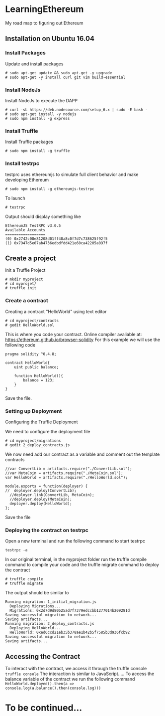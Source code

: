 # LearningEthereum
My road map to figuring out Ethereum

## Installation on Ubuntu 16.04

### Install Packages
Update and install packages

```
# sudo apt-get update && sudo apt-get -y upgrade
# sudo apt-get -y install curl git vim build-essential
```
### Install NodeJs
Install NodeJs to execute the DAPP

```
# curl -sL https://deb.nodesource.com/setup_6.x | sudo -E bash -
# sudo apt-get install -y nodejs
# sudo npm install -g express
```
### Install Truffle
Install Truffle packages

```
# sudo npm install -g truffle
```

### Install testrpc
testprc uses ethereumjs to simulate full client behavior and make developing Ethereum
```
# sudo npm install -g ethereumjs-testrpc
```
To launch 
```
# testrpc
```
Output should display something like
```
EthereumJS TestRPC v3.0.5
Available Accounts
==================
(0) 0x2742c08e81208d01ff48a8c0f7d7c738625f92f5
(1) 0x7947d5e07ab4736edbdfdd421e60ca42205a097f
```

## Create a project

Init a Truffle Project
```
# mkdir myproject
# cd myprojet/
# truffle init
```
### Create a contract

Creating a contract "HelloWorld" using text editor
```
# cd myproject/contracts
# gedit HelloWorld.sol 
```
This is where you code your contract. Online compiler avaliable at: https://ethereum.github.io/browser-solidity
For this example we will use the following code
```
pragma solidity ^0.4.8;

contract HelloWorld{
    uint public balance;

    function HelloWorld(){
        balance = 123;
    }
}
```

Save the file.

### Setting up Deployment
Configuring the Truffle Deployment

We need to configure the deployment file
```
# cd myproject/migrations
# gedit 2_deploy_contracts.js
```
We now need add our contract as a variable and comment out the template contracts
```
//var ConvertLib = artifacts.require("./ConvertLib.sol");
//var MetaCoin = artifacts.require("./MetaCoin.sol");
var HelloWorld = artifacts.require("./HelloWorld.sol");

module.exports = function(deployer) {
//  deployer.deploy(ConvertLib);
  //deployer.link(ConvertLib, MetaCoin);
  //deployer.deploy(MetaCoin);
  deployer.deploy(HelloWorld);
};
```
Save the file

### Deploying the contract on testrpc

Open a new terminal and run the following command to start testrpc

```
testrpc -a
```
In our original terminal, in the myproject folder run the truffle compile command to compile your code and the truffle migrate command to deploy the contract

```
# truffle compile
# truffle migrate
```
The output should be similar to
```
Running migration: 1_initial_migration.js
  Deploying Migrations...
  Migrations: 0x2d7d9d80525ad7f7379edccbb1277014b209281d
Saving successful migration to network...
Saving artifacts...
Running migration: 2_deploy_contracts.js
  Deploying HelloWorld...
  HelloWorld: 0xed6ccd21eb35b378ae1b42b5f7585b3d936fcb92
Saving successful migration to network...
Saving artifacts...
```

## Accessing the Contract

To interact with the contract, we access it through the truffle console
```truffle console```
The interaction is similar to JavaScript.....
To access the balance variable of the contract we run the following command
```HelloWorld.deployed().then(a => console.log(a.balance().then(console.log)))```

# To be continued...












